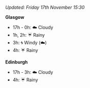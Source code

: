 *Updated: Friday 17th November 15:30*

**Glasgow**

* 17h - 0h: :cloud: Cloudy
* 1h, 2h: :umbrella: Rainy
* 3h: :cyclone: Windy (:cloud:)
* 4h: :umbrella: Rainy

**Edinburgh**

* 17h - 3h: :cloud: Cloudy
* 4h: :umbrella: Rainy

